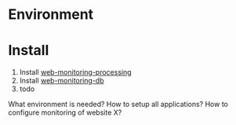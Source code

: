 # Environment



# Install
1. Install [web-monitoring-processing](https://github.com/edgi-govdata-archiving/web-monitoring-processing/#installation-instructions)
2. Install [web-monitoring-db](https://github.com/edgi-govdata-archiving/web-monitoring-db#installation)
3. todo

What environment is needed?
How to setup all applications?
How to configure monitoring of website X?

